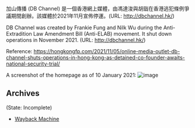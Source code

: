 
加山傳播 (DB Channel) 是一個香港網上媒體，由馮達浚與胡戩在香港逃犯條例爭議期間創辦。該媒體於2021年11月宣佈停運。(URL: http://dbchannel.hk/)

DB Channel was created by Frankie Fung and Nilk Wu during the Anti-Extradition Law Amendment Bill (Anti-ELAB) movement. It shut down operations in November 2021. (URL: http://dbchannel.hk/)

Reference:
https://hongkongfp.com/2021/11/05/online-media-outlet-db-channel-shuts-operations-in-hong-kong-as-detained-co-founder-awaits-national-security-trial/

A screenshot of the homepage as of 10 January 2021:
![image](https://user-images.githubusercontent.com/103475460/169372969-f8b8fc57-c4bd-44d0-bd0a-9348f15e50ba.png)


## Archives
(State: Incomplete)

- [Wayback Machine](https://web.archive.org/web/*/http://dbchannel.hk/)